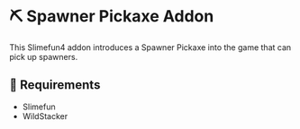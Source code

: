 # ⛏ Spawner Pickaxe Addon ️

This Slimefun4 addon introduces a Spawner Pickaxe into the game that can pick up spawners. 

## 📝 Requirements 
- Slimefun
- WildStacker


